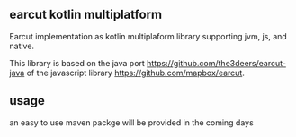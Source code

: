 ## earcut kotlin multiplatform

Earcut implementation as kotlin multiplaform library supporting jvm, js, and native.

This library is based on the java port https://github.com/the3deers/earcut-java of the javascript library https://github.com/mapbox/earcut.

## usage

an easy to use maven packge will be provided in the coming days